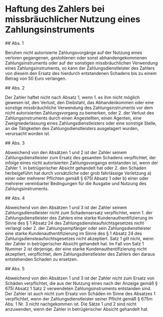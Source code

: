 # Haftung des Zahlers bei missbräuchlicher Nutzung eines Zahlungsinstruments



\#\# Abs. 1

 Beruhen nicht autorisierte Zahlungsvorgänge auf der Nutzung eines verloren gegangenen, gestohlenen oder sonst abhandengekommenen Zahlungsinstruments oder auf der sonstigen missbräuchlichen Verwendung eines Zahlungsinstruments, so kann der Zahlungsdienstleister des Zahlers von diesem den Ersatz des hierdurch entstandenen Schadens bis zu einem Betrag von 50 Euro verlangen.

\#\# Abs. 2

 Der Zahler haftet nicht nach Absatz 1, wenn  1\.
 es ihm nicht möglich gewesen ist, den Verlust, den Diebstahl, das Abhandenkommen oder eine sonstige missbräuchliche Verwendung des Zahlungsinstruments vor dem nicht autorisierten Zahlungsvorgang zu bemerken, oder
 2\.
 der Verlust des Zahlungsinstruments durch einen Angestellten, einen Agenten, eine Zweigniederlassung eines Zahlungsdienstleisters oder eine sonstige Stelle, an die Tätigkeiten des Zahlungsdienstleisters ausgelagert wurden, verursacht worden ist.


\#\# Abs. 3

 Abweichend von den Absätzen 1 und 2 ist der Zahler seinem Zahlungsdienstleister zum Ersatz des gesamten Schadens verpflichtet, der infolge eines nicht autorisierten Zahlungsvorgangs entstanden ist, wenn der Zahler  1\.
 in betrügerischer Absicht gehandelt hat oder
 2\.
 den Schaden herbeigeführt hat durch vorsätzliche oder grob fahrlässige Verletzung  a)
 einer oder mehrerer Pflichten gemäß § 675l Absatz 1 oder
 b)
 einer oder mehrerer vereinbarter Bedingungen für die Ausgabe und Nutzung des Zahlungsinstruments.



\#\# Abs. 4

 Abweichend von den Absätzen 1 und 3 ist der Zahler seinem Zahlungsdienstleister nicht zum Schadensersatz verpflichtet, wenn  1\.
 der Zahlungsdienstleister des Zahlers eine starke Kundenauthentifizierung im Sinne des § 1 Absatz 24 des Zahlungsdiensteaufsichtsgesetzes nicht verlangt oder
 2\.
 der Zahlungsempfänger oder sein Zahlungsdienstleister eine starke Kundenauthentifizierung im Sinne des § 1 Absatz 24 des Zahlungsdiensteaufsichtsgesetzes nicht akzeptiert.
Satz 1 gilt nicht, wenn der Zahler in betrügerischer Absicht gehandelt hat. Im Fall von Satz 1 Nummer 2 ist derjenige, der eine starke Kundenauthentifizierung nicht akzeptiert, verpflichtet, dem Zahlungsdienstleister des Zahlers den daraus entstehenden Schaden zu ersetzen.

\#\# Abs. 5

 Abweichend von den Absätzen 1 und 3 ist der Zahler nicht zum Ersatz von Schäden verpflichtet, die aus der Nutzung eines nach der Anzeige gemäß § 675l Absatz 1 Satz 2 verwendeten Zahlungsinstruments entstanden sind. Der Zahler ist auch nicht zum Ersatz von Schäden im Sinne des Absatzes 1 verpflichtet, wenn der Zahlungsdienstleister seiner Pflicht gemäß § 675m Abs. 1 Nr. 3 nicht nachgekommen ist. Die Sätze 1 und 2 sind nicht anzuwenden, wenn der Zahler in betrügerischer Absicht gehandelt hat. 

